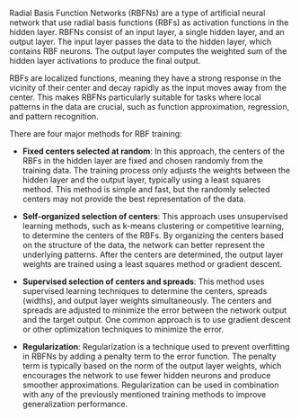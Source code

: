 Radial Basis Function Networks (RBFNs) are a type of artificial neural network that use radial basis functions (RBFs) as activation functions in the hidden layer. RBFNs consist of an input layer, a single hidden layer, and an output layer. The input layer passes the data to the hidden layer, which contains RBF neurons. The output layer computes the weighted sum of the hidden layer activations to produce the final output.

RBFs are localized functions, meaning they have a strong response in the vicinity of their center and decay rapidly as the input moves away from the center. This makes RBFNs particularly suitable for tasks where local patterns in the data are crucial, such as function approximation, regression, and pattern recognition.

There are four major methods for RBF training:

- **Fixed centers selected at random**: In this approach, the centers of the RBFs in the hidden layer are fixed and chosen randomly from the training data. The training process only adjusts the weights between the hidden layer and the output layer, typically using a least squares method. This method is simple and fast, but the randomly selected centers may not provide the best representation of the data.

- **Self-organized selection of centers**: This approach uses unsupervised learning methods, such as k-means clustering or competitive learning, to determine the centers of the RBFs. By organizing the centers based on the structure of the data, the network can better represent the underlying patterns. After the centers are determined, the output layer weights are trained using a least squares method or gradient descent.

- **Supervised selection of centers and spreads**: This method uses supervised learning techniques to determine the centers, spreads (widths), and output layer weights simultaneously. The centers and spreads are adjusted to minimize the error between the network output and the target output. One common approach is to use gradient descent or other optimization techniques to minimize the error.

- **Regularization**: Regularization is a technique used to prevent overfitting in RBFNs by adding a penalty term to the error function. The penalty term is typically based on the norm of the output layer weights, which encourages the network to use fewer hidden neurons and produce smoother approximations. Regularization can be used in combination with any of the previously mentioned training methods to improve generalization performance.